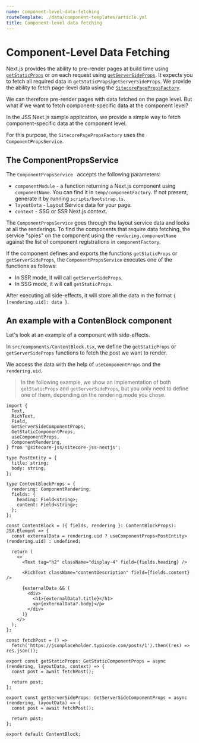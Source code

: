 ```yaml
---
name: component-level-data-fetching
routeTemplate: ./data/component-templates/article.yml
title: Component-level data fetching
---
```

# Component-Level Data Fetching

Next.js provides the ability to pre-render pages at build time using [`getStaticProps`](https://nextjs.org/docs/basic-features/data-fetching#getstaticprops-static-generation) or on each request using [`getServerSideProps`](https://nextjs.org/docs/basic-features/data-fetching#getserversideprops-server-side-rendering). It expects you to fetch all required data in `getStaticProps`/`getServerSideProps`. We provide the ability to fetch page-level data using the [`SitecorePagePropsFactory`](./data-services). 

We can therefore pre-render pages with data fetched on the page level. But what if we want to fetch component-specific data at the component level? 

In the JSS Next.js sample application, we provide a simple way to fetch component-specific data at the component level. 

For this purpose, the `SitecorePagePropsFactory` uses the `ComponentPropsService`. 

## The ComponentPropsService

The `ComponentPropsService ` accepts the following parameters:

- `componentModule` - a function returning a Next.js component using `componentName`. You can find it in `temp/componentFactory`. If not present, generate it by running  `scripts/bootstrap.ts`.
- `layoutData`  - Layout Service data for your page.
- `context` - SSG or SSR Next.js context.

The `ComponentPropsService` goes through the layout service data and looks at all the renderings. To find the components that require data fetching,  the service "spies" on the component using the `rendering.componentName` against the list of component registrations in  `componentFactory`. 

If the component defines and exports the functions `getStaticProps` or `getServerSideProps`, the `ComponentPropsService` executes one of the functions as follows: 

- In SSR mode, it will call `getServerSideProps`.
- In SSG mode, it will call `getStaticProps`. 

After executing all side-effects, it will store all the data in the format `{ [rendering.uid]: data }`.

## An example with a ContenBlock component

Let's look at an example of a component with side-effects. 

In  `src/components/ContentBlock.tsx`, we define the `getStaticProps` or `getServerSideProps` functions  to fetch the post we want to render. 

We access the data with the help of `useComponentProps` and the `rendering.uid`.

> In the following example, we show an implementation of both `getStaticProps` and `getServerSideProps`, but you only need to define one of them, depending on the rendering mode you chose.


```tsx
import {
  Text,
  RichText,
  Field,
  GetServerSideComponentProps,
  GetStaticComponentProps,
  useComponentProps,
  ComponentRendering,
} from '@sitecore-jss/sitecore-jss-nextjs';

type PostEntity = {
  title: string;
  body: string;
};

type ContentBlockProps = {
  rendering: ComponentRendering;
  fields: {
    heading: Field<string>;
    content: Field<string>;
  };
};

const ContentBlock = ({ fields, rendering }: ContentBlockProps): JSX.Element => {
  const externalData = rendering.uid ? useComponentProps<PostEntity>(rendering.uid) : undefined;

  return (
    <>
      <Text tag="h2" className="display-4" field={fields.heading} />

      <RichText className="contentDescription" field={fields.content} />

      {externalData && (
        <div>
          <h1>{externalData?.title}</h1>
          <p>{externalData?.body}</p>
        </div>
      )}
    </>
  );
};

const fetchPost = () =>
  fetch('https://jsonplaceholder.typicode.com/posts/1').then((res) => res.json());

export const getStaticProps: GetStaticComponentProps = async (rendering, layoutData, context) => {
  const post = await fetchPost();

  return post;
};

export const getServerSideProps: GetServerSideComponentProps = async (rendering, layoutData) => {
  const post = await fetchPost();

  return post;
};

export default ContentBlock;
```
